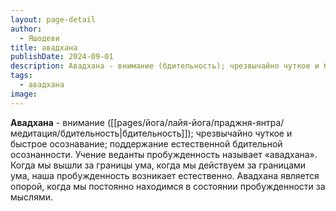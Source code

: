 ```yaml
---
layout: page-detail
author:
  - Яшодеви
title: авадхана
publishDate: 2024-09-01
description: Авадхана - внимание (бдительность); чрезвычайно чуткое и быстрое осознавание; поддержание естественной бдительной осознанности.
tags:
  - авадхана
image:
---
```

**Авадхана** - внимание ([[pages/йога/лайя-йога/праджня-янтра/медитация/бдительность|бдительность]]); чрезвычайно чуткое и быстрое осознавание; поддержание естественной бдительной осознанности.
Учение веданты пробужденность называет «авадхана». Когда мы вышли за границы ума, когда мы действуем за границами ума, наша пробужденность возникает естественно. Авадхана является опорой, когда мы постоянно находимся в состоянии пробужденности за мыслями.

